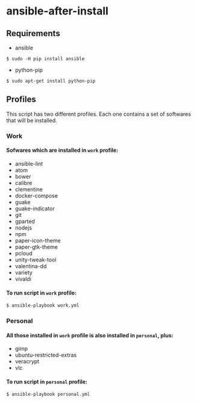 # ansible-after-install

## Requirements

- ansible
```
$ sudo -H pip install ansible
```
- python-pip
```
$ sudo apt-get install python-pip
```

## Profiles

This script has two different profiles. Each one contains a set of softwares that will be installed.

### Work
#### Sofwares which are installed in ```work``` profile:
- ansible-lint
- atom
- bower
- calibre
- clementine
- docker-compose
- guake
- guake-indicator
- git
- gparted
- nodejs
- npm
- paper-icon-theme
- paper-gtk-theme
- pcloud
- unity-tweak-tool
- valentina-dd
- variety
- vivaldi

#### To run script in ```work``` profile:
```bash
$ ansible-playbook work.yml
```

### Personal
#### All those installed in ```work``` profile is also installed in ```personal```, plus:

- gimp
- ubuntu-restricted-extras
- veracrypt
- vlc

#### To run script in ```personal``` profile:
```bash
$ ansible-playbook personal.yml
```
